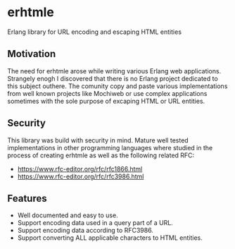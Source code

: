 # erhtmle
Erlang library for URL encoding and escaping HTML entities

## Motivation

The need for erhtmle arose while writing various Erlang web applications. Strangely enogh I discovered that there is no Erlang project dedicated to this subject outhere. The comunity copy and paste various implementations from well known projects like Mochiweb or use complex applications sometimes with the sole purpose of excaping HTML or URL entities.

## Security

This library was build with security in mind. Mature well tested implementations in other programming languages where studied in the process of creating erhtmle as well as the following related RFC:
- https://www.rfc-editor.org/rfc/rfc1866.html
- https://www.rfc-editor.org/rfc/rfc3986.html

## Features

- Well documented and easy to use.
- Support encoding data used in a query part of a URL.
- Support encoding data according to RFC3986.
- Support converting ALL applicable characters to HTML entities.









